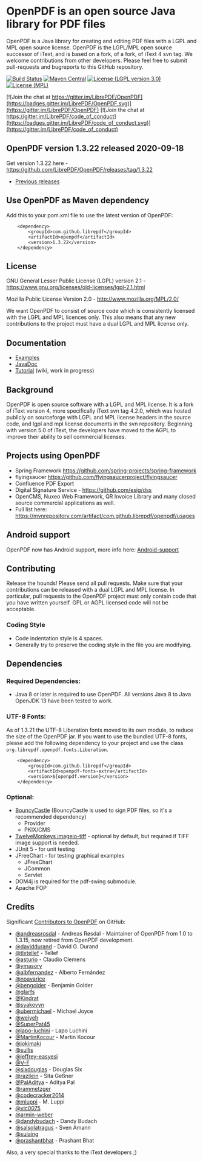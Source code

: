 # OpenPDF is an open source Java library for PDF files #

OpenPDF is a Java library for creating and editing PDF files with a LGPL and MPL open source license. OpenPDF is the LGPL/MPL open source successor of iText, and is based on a fork, of a fork, of iText 4 svn tag. We welcome contributions from other developers. Please feel free to submit pull-requests and bugreports to this GitHub repository.

 [![Build Status](https://travis-ci.org/LibrePDF/OpenPDF.svg?branch=master)](https://travis-ci.org/LibrePDF/OpenPDF) 
 [![Maven Central](https://maven-badges.herokuapp.com/maven-central/com.github.librepdf/openpdf/badge.svg)](https://maven-badges.herokuapp.com/maven-central/com.github.librepdf/openpdf) 
 [![License (LGPL version 3.0)](https://img.shields.io/badge/license-GNU%20LGPL%20version%203.0-blue.svg?style=flat-square)](http://opensource.org/licenses/LGPL-3.0) 
 [![License (MPL)](https://img.shields.io/badge/license-Mozilla%20Public%20License-yellow.svg?style=flat-square)](http://opensource.org/licenses/MPL-2.0)
 
 [![Join the chat at https://gitter.im/LibrePDF/OpenPDF](https://badges.gitter.im/LibrePDF/OpenPDF.svg)](https://gitter.im/LibrePDF/OpenPDF) 
 [![Join the chat at https://gitter.im/LibrePDF/code_of_conduct](https://badges.gitter.im/LibrePDF/code_of_conduct.svg)](https://gitter.im/LibrePDF/code_of_conduct)

## OpenPDF version 1.3.22 released 2020-09-18 ##
Get version 1.3.22 here - https://github.com/LibrePDF/OpenPDF/releases/tag/1.3.22

- [Previous releases](https://github.com/LibrePDF/OpenPDF/releases)


## Use OpenPDF as Maven dependency
Add this to your pom.xml file to use the latest version of OpenPDF:

        <dependency>
            <groupId>com.github.librepdf</groupId>
            <artifactId>openpdf</artifactId>
            <version>1.3.22</version>
        </dependency>

## License ##

GNU General Lesser Public License (LGPL) version 2.1 - https://www.gnu.org/licenses/old-licenses/lgpl-2.1.html

Mozilla Public License Version 2.0 - http://www.mozilla.org/MPL/2.0/

We want OpenPDF to consist of source code which is consistently licensed with the LGPL and MPL licences only. This also means that any new contributions to the project must have a dual LGPL and MPL license only.

## Documentation ##
- [Examples](pdf-toolbox/src/test/java/com/lowagie/examples/)
- [JavaDoc](https://librepdf.github.io/OpenPDF/docs-1-3-17/)
- [Tutorial](https://github.com/LibrePDF/OpenPDF/wiki/Tutorial) (wiki, work in progress)

## Background ##

OpenPDF is open source software with a LGPL and MPL license. It is a fork of iText version 4, more specifically iText svn tag 4.2.0, which was hosted publicly on sourceforge with LGPL and MPL license headers in the source code, and lgpl and mpl license documents in the svn repository.
Beginning with version 5.0 of iText, the developers have moved to the AGPL to improve their ability to sell commercial licenses.

## Projects using OpenPDF ##
- Spring Framework https://github.com/spring-projects/spring-framework
- flyingsaucer https://github.com/flyingsaucerproject/flyingsaucer
- Confluence PDF Export
- Digital Signature Service - https://github.com/esig/dss
- OpenCMS, Nuxeo Web Framework, QR Invoice Library and many closed source commercial applications as well.
- Full list here: https://mvnrepository.com/artifact/com.github.librepdf/openpdf/usages

## Android support ##
OpenPDF now has Android support, more info here: [Android-support](https://github.com/LibrePDF/OpenPDF/wiki/Android-support)

## Contributing ##
Release the hounds!  Please send all pull requests.
Make sure that your contributions can be released with a dual LGPL and MPL license. In particular, pull requests to the OpenPDF project must only contain code that you have written yourself. GPL or AGPL licensed code will not be acceptable.

### Coding Style ###
- Code indentation style is 4 spaces.
- Generally try to preserve the coding style in the file you are modifying.

## Dependencies ##
### Required Dependencies: ###
 - Java 8 or later is required to use OpenPDF. All versions Java 8 to Java OpenJDK 13 have been tested to work.

### UTF-8 Fonts: ###

As of 1.3.21 the UTF-8 Liberation fonts moved to its own module, to reduce the size of the OpenPDF
jar. If you want to use the bundled UTF-8 fonts, please add the following dependency to your project
and use the class `org.librepdf.openpdf.fonts.Liberation`.

        <dependency>
            <groupId>com.github.librepdf</groupId>
            <artifactId>openpdf-fonts-extra</artifactId>
            <version>${openpdf.version}</version>
        </dependency>

### Optional: ###

  - [BouncyCastle](https://www.bouncycastle.org/) (BouncyCastle is used to sign PDF files, so it's a recommended dependency)
    - Provider
    - PKIX/CMS
 - [TwelveMonkeys imageio-tiff](https://github.com/haraldk/TwelveMonkeys/) - optional by default, but required if TIFF image support is needed.
 - JUnit 5 - for unit testing
 - JFreeChart - for testing graphical examples
   - JFreeChart
   - JCommon
   - Servlet
 - DOM4j is required for the pdf-swing submodule.
 - Apache FOP

## Credits ##
Significant [Contributors to OpenPDF](https://github.com/LibrePDF/OpenPDF/graphs/contributors) on GitHub:

* [@andreasrosdal](https://github.com/andreasrosdal) - Andreas Røsdal - Maintainer of OpenPDF from 1.0 to 1.3.15, now retired from OpenPDF development.
* [@daviddurand](https://github.com/daviddurand) - David G. Durand
* [@tlxtellef](https://github.com/tlxtellef) - Tellef
* [@asturio](https://github.com/asturio) - Claudio Clemens
* [@ymasory](https://github.com/ymasory)
* [@albfernandez](https://github.com/albfernandez) - Alberto Fernández
* [@noavarice](https://github.com/noavarice)
* [@bengolder](https://github.com/bengolder) - Benjamin Golder
* [@glarfs](https://github.com/glarfs)
* [@Kindrat](https://github.com/Kindrat)
* [@syakovyn](https://github.com/syakovyn)
* [@ubermichael](https://github.com/ubermichael) - Michael Joyce
* [@weiyeh](https://github.com/weiyeh)
* [@SuperPat45](https://github.com/SuperPat45)
* [@lapo-luchini](https://github.com/lapo-luchini) - Lapo Luchini
* [@MartinKocour](https://github.com/MartinKocour) - Martin Kocour
* [@jokimaki](https://github.com/jokimaki)
* [@sullis](https://github.com/sullis)
* [@jeffrey-easyesi](https://github.com/jeffrey-easyesi)
* [@V-F](https://github.com/V-F)
* [@sixdouglas](https://github.com/sixdouglas) - Douglas Six
* [@razilein](https://github.com/razilein) - Sita Geßner
* [@PalAditya](https://github.com/PalAditya) - Aditya Pal
* [@rammetzger](https://github.com/rammetzger)
* [@codecracker2014](https://github.com/codecracker2014)
* [@mluppi](https://github.com/mluppi) - M. Luppi
* [@vic0075](https://github.com/vic0075)
* [@armin-weber](https://github.com/armin-weber)
* [@dandybudach](https://github.com/dandybudach) - Dandy Budach
* [@salsolatragus](https://github.com/salsolatragus) - Sven Amann
* [@suiaing](https://github.com/suiaing)
* [@prashantbhat](https://github.com/prashantbhat) - Prashant Bhat


Also, a very special thanks to the iText developers ;)
